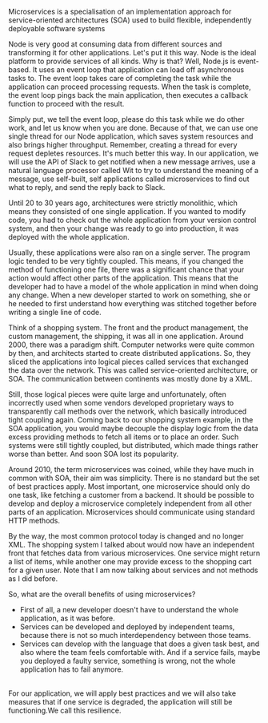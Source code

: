 
Microservices is a specialisation of an implementation approach for service-oriented architectures (SOA) used to 
build flexible, independently deployable software systems <br/>

Node is very good at consuming data from different sources and transforming it for other applications. Let's put it this way. Node is the ideal platform to provide services of all kinds. Why is that? Well, Node.js is event-based. It uses an event loop that application can load off asynchronous tasks to. The event loop takes care of completing the task while the application can proceed processing requests. When the task is complete, the event loop pings back the main application, then executes a callback function to proceed with the result.
<br/>

Simply put, we tell the event loop, please do this task while we do other work, and let us know when you are done. Because of that, we can use one single thread for our Node application, which saves system resources and also brings higher throughput. Remember, creating a thread for every request depletes resources. It's much better this way. In our application, we will use the API of Slack to get notified when a new message arrives, use a natural language processor called Wit to try to understand the meaning of a message, use self-built, self applications called microservices to find out what to reply, and send the reply back to Slack.
<br/>

 Until 20 to 30 years ago, architectures were strictly monolithic, which means they consisted of one single application. If you wanted to modify code, you had to check out the whole application from your version control system, and then your change was ready to go into production, it was deployed with the whole application.
 <br/>
 
 Usually, these applications were also ran on a single server. The program logic tended to be very tightly coupled. This means, if you changed the method of functioning one file, there was a significant chance that your action would affect other parts of the application. This means that the developer had to have a model of the whole application in mind when doing any change. When a new developer started to work on something, she or he needed to first understand how everything was stitched together before writing a single line of code.
 <br/>
 
 Think of a shopping system. The front and the product management, the custom management, the shipping, it was all in one application. Around 2000, there was a paradigm shift. Computer networks were quite common by then, and architects started to create distributed applications. So, they sliced the applications into logical pieces called services that exchanged the data over the network. This was called service-oriented architecture, or SOA. The communication between continents was mostly done by a XML.
 <br/>
 
 Still, those logical pieces were quite large and unfortunately, often incorrectly used when some vendors developed proprietary ways to transparently call methods over the network, which basically introduced tight coupling again. Coming back to our shopping system example, in the SOA application, you would maybe decouple the display logic from the data excess providing methods to fetch all items or to place an order. Such systems were still tightly coupled, but distributed, which made things rather worse than better. And soon SOA lost its popularity.
 <br/>
 
 Around 2010, the term microservices was coined, while they have much in common with SOA, their aim was simplicity. There is no standard but the set of best practices apply. Most important, one microservice should only do one task, like fetching a customer from a backend. It should be possible to develop and deploy a microservice completely independent from all other parts of an application. Microservices should communicate using standard HTTP methods.
 <br/>
 
 By the way, the most common protocol today is changed and no longer XML. The shopping system I talked about would now have an independent front that fetches data from various microservices. One service might return a list of items, while another one may provide excess to the shopping cart for a given user. Note that I am now talking about services and not methods as I did before.
 <br/>
 
 So, what are the overall benefits of using microservices? 
 - First of all, a new developer doesn't have to understand the whole application, as it was before.
 -  Services can be developed and deployed by independent teams, because there is not so much interdependency between those teams.
 - Services can develop with the language that does a given task best, and also where the team feels comfortable with. And if a service fails, maybe you deployed a faulty service, something is wrong, not the whole application has to fail anymore. 
 <br/>
 For our application, we will apply best practices and we will also take measures that if one service is degraded, the application will still be functioning.We call this resilience.


